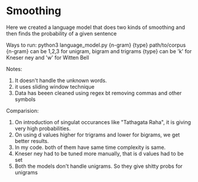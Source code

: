 # Smoothing

Here we created a language model that does two kinds of smoothing and then finds the probability of a given sentence

Ways to run:
python3 language_model.py {n-gram} {type} path/to/corpus
{n-gram} can be 1,2,3 for unigram, bigram and trigrams
{type} can be 'k' for Kneser ney and 'w' for Witten Bell

Notes:
1. It doesn't handle the unknown words.
2. it uses sliding window technique
3. Data has beeen cleaned using regex bt removing commas and other symbols

Comparision:
1. On introduction of singulat occurances like "Tathagata Raha", it is giving very high probabilities.
2. On using d values higher for trigrams and lower for bigrams, we get better results.
3. In my code. both of them have same time complexity is same.
5. Kneser ney had to be tuned more manually, that is d values had to be set
6. Both the models don't handle unigrams. So they give shitty probs for unigrams
